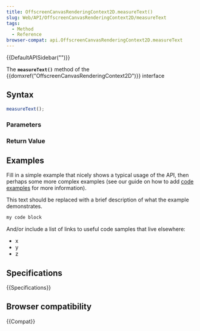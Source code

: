 ```yaml
---
title: OffscreenCanvasRenderingContext2D.measureText()
slug: Web/API/OffscreenCanvasRenderingContext2D/measureText
tags:
  - Method
  - Reference
browser-compat: api.OffscreenCanvasRenderingContext2D.measureText
---
```

{{DefaultAPISidebar("")}}

The **`measureText()`** method of the {{domxref("OffscreenCanvasRenderingContext2D")}} interface 

## Syntax

```js
measureText();
```

### Parameters



### Return Value



## Examples

Fill in a simple example that nicely shows a typical usage of the API, then perhaps some more complex examples (see our guide on how to add [code examples](/en-US/docs/MDN/Contribute/Structures/Code_examples) for more information).

This text should be replaced with a brief description of what the example demonstrates.

```js
my code block
```

And/or include a list of links to useful code samples that live elsewhere:

*   x
*   y
*   z

## Specifications

{{Specifications}}

## Browser compatibility

{{Compat}}

